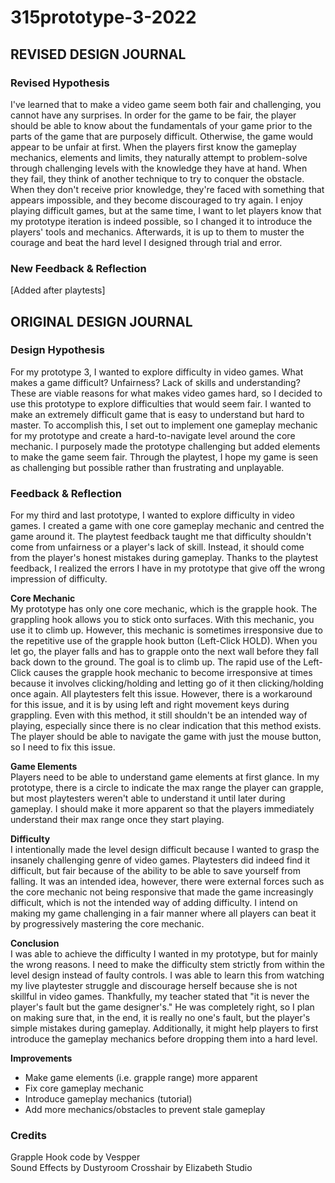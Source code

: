 # 315prototype-3-2022

## REVISED DESIGN JOURNAL
### **Revised Hypothesis**<br>
I've learned that to make a video game seem both fair and challenging, you cannot have any surprises. In order for the game to be fair, the player should be able to know about the fundamentals of your game prior to the parts of the game that are purposely difficult. Otherwise, the game would appear to be unfair at first. When the players first know the gameplay mechanics, elements and limits, they naturally attempt to problem-solve through challenging levels with the knowledge they have at hand. When they fail, they think of another technique to try to conquer the obstacle. When they don't receive prior knowledge, they're faced with something that appears impossible, and they become discouraged to try again. I enjoy playing difficult games, but at the same time, I want to let players know that my prototype iteration is indeed possible, so I changed it to introduce the players' tools and mechanics. Afterwards, it is up to them to muster the courage and beat the hard level I designed through trial and error.

### **New Feedback & Reflection**<br>
[Added after playtests]

## ORIGINAL DESIGN JOURNAL
### **Design Hypothesis**<br>
For my prototype 3, I wanted to explore difficulty in video games. What makes a game difficult? Unfairness? Lack of skills and understanding? These are viable reasons for what makes video games hard, so I decided to use this prototype to explore difficulties that would seem fair. I wanted to make an extremely difficult game that is easy to understand but hard to master. To accomplish this, I set out to implement one gameplay mechanic for my prototype and create a hard-to-navigate level around the core mechanic. I purposely made the prototype challenging but added elements to make the game seem fair. Through the playtest, I hope my game is seen as challenging but possible rather than frustrating and unplayable.

### **Feedback & Reflection**<br>
For my third and last prototype, I wanted to explore difficulty in video games. I created a game with one core gameplay mechanic and centred the game around it. The playtest feedback taught me that difficulty shouldn't come from unfairness or a player's lack of skill. Instead, it should come from the player's honest mistakes during gameplay. Thanks to the playtest feedback, I realized the errors I have in my prototype that give off the wrong impression of difficulty.

**Core Mechanic**<br>
My prototype has only one core mechanic, which is the grapple hook. The grappling hook allows you to stick onto surfaces. With this mechanic, you use it to climb up. However, this mechanic is sometimes irresponsive due to the repetitive use of the grapple hook button (Left-Click HOLD). When you let go, the player falls and has to grapple onto the next wall before they fall back down to the ground. The goal is to climb up. The rapid use of the Left-Click causes the grapple hook mechanic to become irresponsive at times because it involves clicking/holding and letting go of it then clicking/holding once again. All playtesters felt this issue. However, there is a workaround for this issue, and it is by using left and right movement keys during grappling. Even with this method, it still shouldn't be an intended way of playing, especially since there is no clear indication that this method exists. The player should be able to navigate the game with just the mouse button, so I need to fix this issue.

**Game Elements**<br>
Players need to be able to understand game elements at first glance. In my prototype, there is a circle to indicate the max range the player can grapple, but most playtesters weren't able to understand it until later during gameplay. I should make it more apparent so that the players immediately understand their max range once they start playing.

**Difficulty**<br>
I intentionally made the level design difficult because I wanted to grasp the insanely challenging genre of video games. Playtesters did indeed find it difficult, but fair because of the ability to be able to save yourself from falling. It was an intended idea, however, there were external forces such as the core mechanic not being responsive that made the game increasingly difficult, which is not the intended way of adding difficulty. I intend on making my game challenging in a fair manner where all players can beat it by progressively mastering the core mechanic.

**Conclusion**<br>
I was able to achieve the difficulty I wanted in my prototype, but for mainly the wrong reasons. I need to make the difficulty stem strictly from within the level design instead of faulty controls. I was able to learn this from watching my live playtester struggle and discourage herself because she is not skillful in video games. Thankfully, my teacher stated that "it is never the player's fault but the game designer's." He was completely right, so I plan on making sure that, in the end, it is really no one's fault, but the player's simple mistakes during gameplay. Additionally, it might help players to first introduce the gameplay mechanics before dropping them into a hard level.

**Improvements**<br>
* Make game elements (i.e. grapple range) more apparent
* Fix core gameplay mechanic
* Introduce gameplay mechanics (tutorial)
* Add more mechanics/obstacles to prevent stale gameplay

### **Credits**<br>
Grapple Hook code by Vespper<br>
Sound Effects by Dustyroom
Crosshair by Elizabeth Studio
